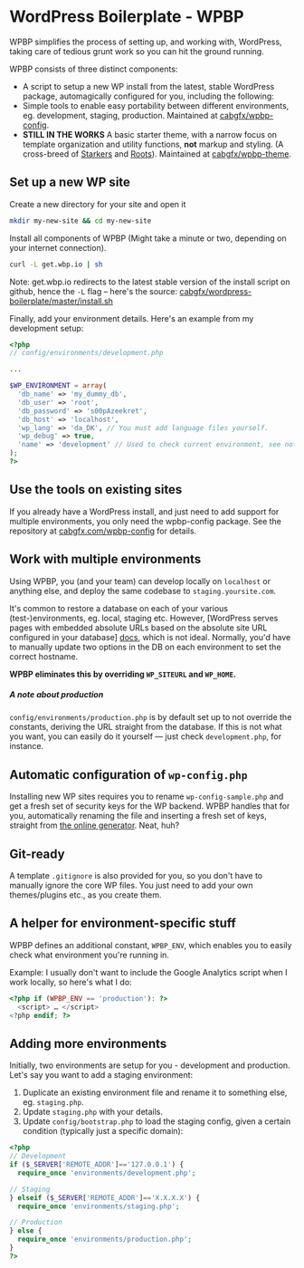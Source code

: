 # WordPress Boilerplate - WPBP

WPBP simplifies the process of setting up, and working with, WordPress, taking care of tedious grunt work so you can hit the ground running.

WPBP consists of three distinct components:

* A script to setup a new WP install from the latest, stable WordPress package, automagically configured for you, including the following:
* Simple tools to enable easy portability between different environments, eg. development, staging, production.
Maintained at [cabgfx/wpbp-config][conf].
* **STILL IN THE WORKS** A basic starter theme, with a narrow focus on template organization and utility functions, **not** markup and styling. (A cross-breed of [Starkers][st] and [Roots][ro]).
Maintained at [cabgfx/wpbp-theme][theme].

[conf]: https://github.com/cabgfx/wpbp-config
[theme]: https://github.com/cabgfx/wpbp-theme
[st]: https://github.com/viewportindustries/starkers
[ro]: https://github.com/retlehs/roots

## Set up a new WP site

Create a new directory for your site and open it
```bash
mkdir my-new-site && cd my-new-site
```

Install all components of WPBP (Might take a minute or two, depending on your internet connection).
```bash
curl -L get.wbp.io | sh
```

Note: get.wbp.io redirects to the latest stable version of the install script on github, hence the `-L` flag – here's the source: [cabgfx/wordpress-boilerplate/master/install.sh](https://raw.github.com/cabgfx/wordpress-boilerplate/master/install.sh)

Finally, add your environment details. Here's an example from my development setup:

```php
<?php
// config/environments/development.php

...

$WP_ENVIRONMENT = array(
  'db_name' => 'my_dummy_db',
  'db_user' => 'root',
  'db_password' => 's00pAzeekret',
  'db_host' => 'localhost',
  'wp_lang' => 'da_DK', // You must add language files yourself.
  'wp_debug' => true,
  'name' => 'development' // Used to check current environment, see note below about environment-specific stuff.
);
?>
```

## Use the tools on existing sites

If you already have a WordPress install, and just need to add support for multiple environments, you only need the wpbp-config package. See the repository at [cabgfx.com/wpbp-config][conf] for details.

## Work with multiple environments

Using WPBP, you (and your team) can develop locally on `localhost` or anything else, and deploy the same codebase to `staging.yoursite.com`.

It's common to restore a database on each of your various (test-)environments, eg. local, staging etc.
However, [WordPress serves pages with embedded absolute URLs based on the absolute site URL configured in your database] [docs], which is not ideal.
Normally, you'd have to manually update two options in the DB on each environment to set the correct hostname.

**WPBP eliminates this by overriding `WP_SITEURL` and `WP_HOME`.**

[docs]: http://codex.wordpress.org/Running_a_Development_Copy_of_WordPress

##### A note about production
`config/environments/production.php` is by default set up to not override the constants, deriving the URL straight from the database. If this is not what you want, you can easily do it yourself — just check `development.php`, for instance.

## Automatic configuration of `wp-config.php`

Installing new WP sites requires you to rename `wp-config-sample.php` and get a fresh set of security keys for the WP backend. WPBP handles that for you, automatically renaming the file and inserting a fresh set of keys, straight from [the online generator][gen]. Neat, huh?

[gen]: https://api.wordpress.org/secret-key/1.1/salt/

## Git-ready

A template `.gitignore` is also provided for you, so you don't have to manually ignore the core WP files. You just need to add your own themes/plugins etc., as you create them.

## A helper for environment-specific stuff

WPBP defines an additional constant, `WPBP_ENV`, which enables you to easily check what environment you're running in.

Example:
I usually don't want to include the Google Analytics script when I work locally, so here's what I do:

```php
<?php if (WPBP_ENV == 'production'): ?>
  <script> … </script>
<?php endif; ?>
```

## Adding more environments
Initially, two environments are setup for you - development and production. Let's say you want to add a staging environment:

1. Duplicate an existing environment file and rename it to something else, eg. `staging.php`.
2. Update `staging.php` with your details.
3. Update `config/bootstrap.php` to load the staging config, given a certain condition (typically just a specific domain):

```php
<?php
// Development
if ($_SERVER['REMOTE_ADDR']=='127.0.0.1') {
  require_once 'environments/development.php';

// Staging
} elseif ($_SERVER['REMOTE_ADDR']=='X.X.X.X') {
  require_once 'environments/staging.php';

// Production
} else {
  require_once 'environments/production.php';
}
?>
```
